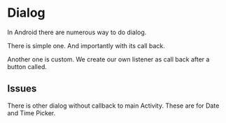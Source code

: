 # Dialog

In Android there are numerous way to do dialog.

There is simple one. And importantly with its call back.

Another one is custom. We create our own listener as call back after a button called.

## Issues

There is other dialog without callback to main Activity. These are for Date and Time Picker.


